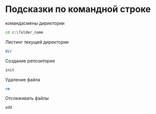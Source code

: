 # Подсказки по командной строке
командасмены дириктории
```sh
cd c:\folder_name
```

Листинг текущей директории
```sh
dir
```
Создание репозитория
```sh
init
```
Удаление файла
```sh
rm
```
Отслеживать файлы
```sh
add
```
